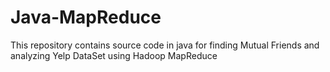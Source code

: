 # Java-MapReduce
This repository contains source code in java for finding Mutual Friends and analyzing Yelp DataSet using Hadoop MapReduce
